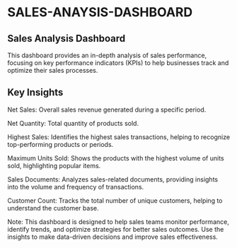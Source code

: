 # SALES-ANAYSIS-DASHBOARD

## Sales Analysis Dashboard
This dashboard provides an in-depth analysis of sales performance, focusing on key performance indicators (KPIs) to help businesses track and optimize their sales processes.

## Key Insights

Net Sales: Overall sales revenue generated during a specific period.

Net Quantity: Total quantity of products sold.

Highest Sales: Identifies the highest sales transactions, helping to recognize top-performing products or periods.

Maximum Units Sold: Shows the products with the highest volume of units sold, highlighting popular items.

Sales Documents: Analyzes sales-related documents, providing insights into the volume and frequency of transactions.

Customer Count: Tracks the total number of unique customers, helping to understand the customer base.

Note: This dashboard is designed to help sales teams monitor performance, identify trends, and optimize strategies for better sales outcomes. Use the insights to make data-driven decisions and improve sales effectiveness.

